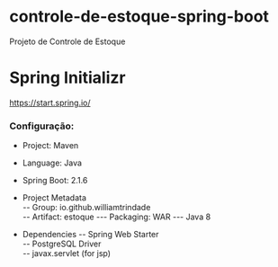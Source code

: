 # controle-de-estoque-spring-boot
Projeto de Controle de Estoque

# Spring Initializr  
https://start.spring.io/
### Configuração:  
- Project: Maven  
- Language: Java  
- Spring Boot: 2.1.6
- Project Metadata  
-- Group: io.github.williamtrindade  
-- Artifact: estoque
--- Packaging: WAR
--- Java 8

- Dependencies
-- Spring Web Starter  
-- PostgreSQL Driver  
-- javax.servlet (for jsp)  
